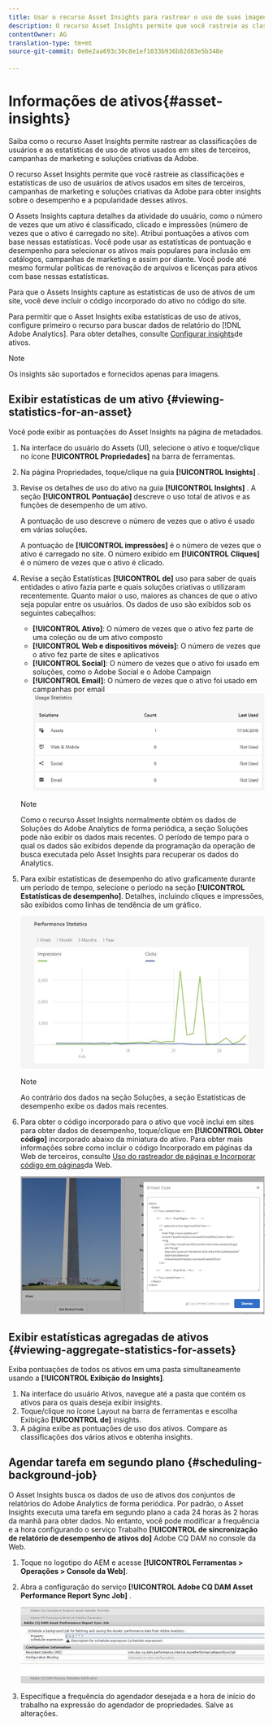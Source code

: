 ```yaml
---
title: Usar o recurso Asset Insights para rastrear o uso de suas imagens
description: O recurso Asset Insights permite que você rastreie as classificações de usuários e as estatísticas de uso de imagens usadas em sites de terceiros, campanhas de marketing e soluções criativas da Adobe.
contentOwner: AG
translation-type: tm+mt
source-git-commit: 0e0e2aa693c30c8e1ef1033b936b82d83e5b348e

---
```



#  Informações de ativos{#asset-insights}

Saiba como o recurso Asset Insights permite rastrear as classificações de usuários e as estatísticas de uso de ativos usados em sites de terceiros, campanhas de marketing e soluções criativas da Adobe.

O recurso Asset Insights permite que você rastreie as classificações e estatísticas de uso de usuários de ativos usados em sites de terceiros, campanhas de marketing e soluções criativas da Adobe para obter insights sobre o desempenho e a popularidade desses ativos.

O Assets Insights captura detalhes da atividade do usuário, como o número de vezes que um ativo é classificado, clicado e impressões (número de vezes que o ativo é carregado no site). Atribui pontuações a ativos com base nessas estatísticas. Você pode usar as estatísticas de pontuação e desempenho para selecionar os ativos mais populares para inclusão em catálogos, campanhas de marketing e assim por diante. Você pode até mesmo formular políticas de renovação de arquivos e licenças para ativos com base nessas estatísticas.

Para que o Assets Insights capture as estatísticas de uso de ativos de um site, você deve incluir o código incorporado do ativo no código do site.

Para permitir que o Asset Insights exiba estatísticas de uso de ativos, configure primeiro o recurso para buscar dados de relatório do [!DNL Adobe Analytics]. Para obter detalhes, consulte [Configurar insights](touch-ui-configuring-asset-insights.md)de ativos.

>[!NOTE]
>
>Os insights são suportados e fornecidos apenas para imagens.

## Exibir estatísticas de um ativo {#viewing-statistics-for-an-asset}

Você pode exibir as pontuações do Asset Insights na página de metadados.

1. Na interface do usuário do Assets (UI), selecione o ativo e toque/clique no ícone **[!UICONTROL Propriedades]** na barra de ferramentas.
1. Na página Propriedades, toque/clique na guia **[!UICONTROL Insights]** .
1. Revise os detalhes de uso do ativo na guia **[!UICONTROL Insights]** . A seção **[!UICONTROL Pontuação]** descreve o uso total de ativos e as funções de desempenho de um ativo.

   A pontuação de uso descreve o número de vezes que o ativo é usado em várias soluções.

   A pontuação de **[!UICONTROL impressões]** é o número de vezes que o ativo é carregado no site. O número exibido em **[!UICONTROL Cliques]** é o número de vezes que o ativo é clicado.

1. Revise a seção Estatísticas **[!UICONTROL de]** uso para saber de quais entidades o ativo fazia parte e quais soluções criativas o utilizaram recentemente. Quanto maior o uso, maiores as chances de que o ativo seja popular entre os usuários. Os dados de uso são exibidos sob os seguintes cabeçalhos:

   * **[!UICONTROL Ativo]**: O número de vezes que o ativo fez parte de uma coleção ou de um ativo composto
   * **[!UICONTROL Web e dispositivos móveis]**: O número de vezes que o ativo fez parte de sites e aplicativos
   * **[!UICONTROL Social]**: O número de vezes que o ativo foi usado em soluções, como o Adobe Social e o Adobe Campaign
   * **[!UICONTROL Email]**: O número de vezes que o ativo foi usado em campanhas por email
   ![usage_statistics](assets/usage_statistics.png)

   >[!NOTE]
   >
   >Como o recurso Asset Insights normalmente obtém os dados de Soluções do Adobe Analytics de forma periódica, a seção Soluções pode não exibir os dados mais recentes. O período de tempo para o qual os dados são exibidos depende da programação da operação de busca executada pelo Asset Insights para recuperar os dados do Analytics.

1. Para exibir estatísticas de desempenho do ativo graficamente durante um período de tempo, selecione o período na seção **[!UICONTROL Estatísticas de desempenho]**. Detalhes, incluindo cliques e impressões, são exibidos como linhas de tendência de um gráfico.

   ![chlimage_1-3](assets/chlimage_1-3.jpeg)

   >[!NOTE]
   >
   >Ao contrário dos dados na seção Soluções, a seção Estatísticas de desempenho exibe os dados mais recentes.

1. Para obter o código incorporado para o ativo que você inclui em sites para obter dados de desempenho, toque/clique em **[!UICONTROL Obter código]** incorporado abaixo da miniatura do ativo. Para obter mais informações sobre como incluir o código Incorporado em páginas da Web de terceiros, consulte [Uso do rastreador de páginas e Incorporar código em páginas](touch-ui-using-page-tracker.md)da Web.

   ![chlimage_1-303](assets/chlimage_1-303.png)

## Exibir estatísticas agregadas de ativos {#viewing-aggregate-statistics-for-assets}

Exiba pontuações de todos os ativos em uma pasta simultaneamente usando a **[!UICONTROL Exibição do Insights]**.

1. Na interface do usuário Ativos, navegue até a pasta que contém os ativos para os quais deseja exibir insights.
1. Toque/clique no ícone Layout na barra de ferramentas e escolha Exibição **[!UICONTROL de]** insights.
1. A página exibe as pontuações de uso dos ativos. Compare as classificações dos vários ativos e obtenha insights.

## Agendar tarefa em segundo plano {#scheduling-background-job}

O Asset Insights busca os dados de uso de ativos dos conjuntos de relatórios do Adobe Analytics de forma periódica. Por padrão, o Asset Insights executa uma tarefa em segundo plano a cada 24 horas às 2 horas da manhã para obter dados. No entanto, você pode modificar a frequência e a hora configurando o serviço Trabalho **[!UICONTROL de sincronização de relatório de desempenho de ativos do]** Adobe CQ DAM no console da Web.

1. Toque no logotipo do AEM e acesse **[!UICONTROL Ferramentas > Operações > Console da Web]**.
1. Abra a configuração do serviço **[!UICONTROL Adobe CQ DAM Asset Performance Report Sync Job]** .

   ![chlimage_1-304](assets/chlimage_1-304.png)

1. Especifique a frequência do agendador desejada e a hora de início do trabalho na expressão do agendador de propriedades. Salve as alterações.
